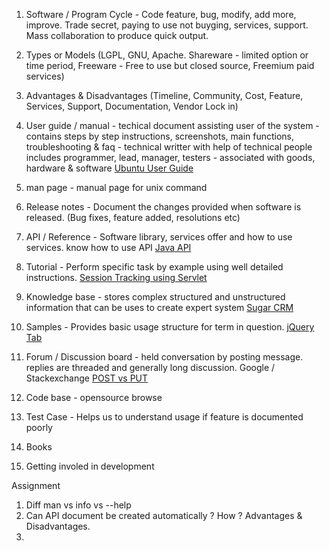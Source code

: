 1. Software / Program Cycle - Code feature, bug, modify, add more, improve. Trade secret, paying to use not buyging, 
services, support. Mass collaboration to produce quick output.
2. Types or Models (LGPL, GNU, Apache. Shareware - limited option or time period, 
                          Freeware - Free to use but closed source, Freemium paid services)
3. Advantages & Disadvantages (Timeline, Community, Cost, Feature, Services, Support, Documentation, Vendor Lock in)

4. User guide / manual - techical document assisting user of the system - contains steps by step instructions, screenshots, main functions, troubleshooting & faq - technical writter with help of technical people includes programmer, lead, manager, testers - associated with goods, hardware & software [Ubuntu User Guide](https://help.ubuntu.com/stable/ubuntu-help/)

5. man page - manual page for unix command
6. Release notes - Document the changes provided when software is released. (Bug fixes, feature added, resolutions etc)
7. API / Reference - Software library, services offer and how to use services. know how to use API [Java API](https://docs.oracle.com/javase/8/docs/api/index.html)
8. Tutorial - Perform specific task by example using well detailed instructions. [Session Tracking using Servlet](http://www.studytonight.com/servlet/httpsession.php)
9. Knowledge base - stores complex structured and unstructured information that can be uses to create expert system [Sugar CRM](http://support.sugarcrm.com/Knowledge_Base/)
10. Samples - Provides basic usage structure for term in question. [jQuery Tab](https://jqueryui.com/tabs/)
11. Forum / Discussion board - held conversation by posting message. replies are threaded and generally long discussion. Google / Stackexchange [POST vs PUT](http://stackoverflow.com/questions/630453/put-vs-post-in-rest?rq=1)
12. Code base - opensource browse 
13. Test Case - Helps us to understand usage if feature is documented poorly
14. Books 
15. Getting involed in development

Assignment 
1. Diff man vs info vs --help
2. Can API document be created automatically  ? How ? Advantages & Disadvantages.
3. 
